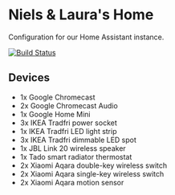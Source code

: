 # Niels & Laura's Home

Configuration for our Home Assistant instance.

[![Build Status](https://travis-ci.org/nielsrowinbik/home.svg?branch=master)](https://travis-ci.org/nielsrowinbik/home)

## Devices

- 1x Google Chromecast
- 2x Google Chromecast Audio
- 1x Google Home Mini
- 3x IKEA Tradfri power socket
- 1x IKEA Tradfri LED light strip
- 3x IKEA Tradfri dimmable LED spot
- 1x JBL Link 20 wireless speaker
- 1x Tado smart radiator thermostat
- 2x Xiaomi Aqara double-key wireless switch
- 2x Xiaomi Aqara single-key wireless switch
- 2x Xiaomi Aqara motion sensor
